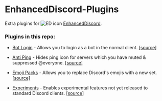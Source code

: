 # EnhancedDiscord-Plugins
Extra plugins for ![ED icon](https://enhanceddiscord.com/favicon.ico) [EnhancedDiscord](https://github.com/joe27g/EnhancedDiscord/).

### Plugins in this repo:
- [Bot Login](/bot_login.md) - Allows you to login as a bot in the normal client. [[source]](/bot_login.js)

- [Anti Ping](/anti_ping.md) - Hides ping icon for servers which you have muted & suppressed @​everyone. [[source]](/anti_ping.js)

- [Emoji Packs](/emoji_packs.md) - Allows you to replace Discord's emojis with a new set. [[source]](/emoji_packs.js)

- [Experiments](/experiments.md) - Enables experimental features not yet released to standard Discord clients. [[source]](/experiments.js)

